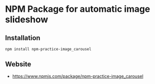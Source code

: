 # NPM Package for automatic image slideshow

## Installation
```
npm install npm-practice-image_carousel
```

## Website
* https://www.npmjs.com/package/npm-practice-image_carousel
